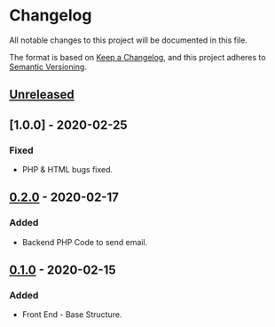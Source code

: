 # Changelog
All notable changes to this project will be documented in this file.

The format is based on [Keep a Changelog](https://keepachangelog.com/en/1.0.0/),
and this project adheres to [Semantic Versioning](https://semver.org/spec/v2.0.0.html).

## [Unreleased]

## [1.0.0] - 2020-02-25
### Fixed
- PHP & HTML bugs fixed.

## [0.2.0] - 2020-02-17
### Added
- Backend PHP Code to send email.

## [0.1.0] - 2020-02-15
### Added
- Front End - Base Structure.


[Unreleased]: https://github.com/shawsuraj/nuntius/compare/v0.2.0...HEAD
[0.2.0]: https://github.com/shawsuraj/nuntius/compare/v0.1.0...v0.2.0
[0.1.0]: https://github.com/shawsuraj/nuntius/releases/tag/v0.1.0
